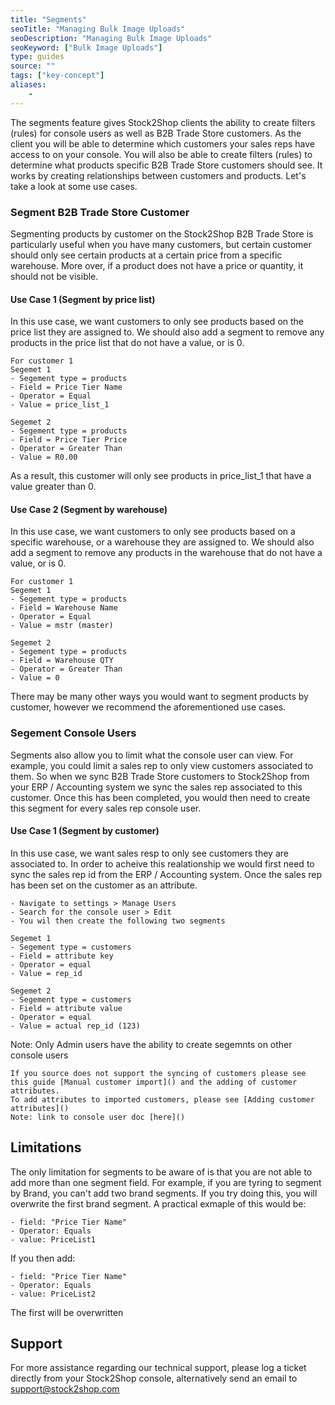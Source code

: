 ```yaml
---
title: "Segments"
seoTitle: "Managing Bulk Image Uploads"
seoDescription: "Managing Bulk Image Uploads"
seoKeyword: ["Bulk Image Uploads"]
type: guides
source: ""
tags: ["key-concept"]
aliases:
    - 
---
```


The segments feature gives Stock2Shop clients the ability to create filters (rules) for console users as well as B2B Trade Store customers.
As the client you will be able to determine which customers your sales reps have access to on your console. 
You will also be able to create filters (rules) to determine what products specific B2B Trade Store customers should see.
It works by creating relationships between customers and products. Let's take a look at some use cases.


### Segment B2B Trade Store Customer
Segmenting products by customer on the Stock2Shop B2B Trade Store is particularly useful when you have many customers, 
but certain customer should only see certain products at a certain price from a specific warehouse. 
More over, if a product does not have a price or quantity, it should not be visible. 


#### Use Case 1 (Segment by price list)
In this use case, we want customers to only see products based on the price list they are assigned to.
We should also add a segment to remove any products in the price list that do not have a value, or is 0.

```
For customer 1
Segemet 1
- Segement type = products
- Field = Price Tier Name
- Operator = Equal
- Value = price_list_1
```

```
Segemet 2
- Segement type = products
- Field = Price Tier Price
- Operator = Greater Than
- Value = R0.00
```

As a result, this customer will only see products in price_list_1 that have a value greater than 0.

#### Use Case 2 (Segment by warehouse)
In this use case, we want customers to only see products based on a specific warehouse, or a warehouse they are assigned to.
We should also add a segment to remove any products in the warehouse that do not have a value, or is 0.

```
For customer 1
Segemet 1
- Segement type = products
- Field = Warehouse Name
- Operator = Equal
- Value = mstr (master)
```

```
Segemet 2
- Segement type = products
- Field = Warehouse QTY
- Operator = Greater Than
- Value = 0
```

There may be many other ways you would want to segment products by customer, however we recommend the aforementioned use cases.

### Segement Console Users
Segments also allow you to limit what the console user can view. For example, you could limit a sales rep to only view customers associated to them.
So when we sync B2B Trade Store customers to Stock2Shop from your ERP / Accounting system we sync the sales rep associated to this customer. 
Once this has been completed, you would then need to create this segment for every sales rep console user.

#### Use Case 1 (Segment by customer)
In this use case, we want sales resp to only see customers they are associated to.
In order to acheive this realationship we would first need to sync the sales rep id from the ERP / Accounting system.
Once the sales rep has been set on the customer as an attribute.

```
- Navigate to settings > Manage Users
- Search for the console user > Edit
- You wil then create the following two segments
```

```
Segemet 1
- Segement type = customers
- Field = attribute key
- Operator = equal
- Value = rep_id
```

```
Segemet 2
- Segement type = customers
- Field = attribute value
- Operator = equal
- Value = actual rep_id (123)
```

Note: Only Admin users have the ability to create segemnts on other console users

```
If you source does not support the syncing of customers please see this guide [Manual customer import]() and the adding of customer attributes.
To add attributes to imported customers, please see [Adding customer attributes]()
Note: link to console user doc [here]()
```

## Limitations
The only limitation for segments to be aware of is that you are not able to add more than one segment field.
For example, if you are tyring to segment by Brand, you can't add two brand segments. 
If you try doing this, you will overwrite the first brand segment. A practical exmaple of this would be:


```
- field: "Price Tier Name"
- Operator: Equals
- value: PriceList1
```

If you then add:

```
- field: "Price Tier Name"
- Operator: Equals
- value: PriceList2
```

The first will be overwritten

## Support
For more assistance regarding our technical support, please log a ticket
directly from your Stock2Shop console, alternatively send an email to support@stock2shop.com

